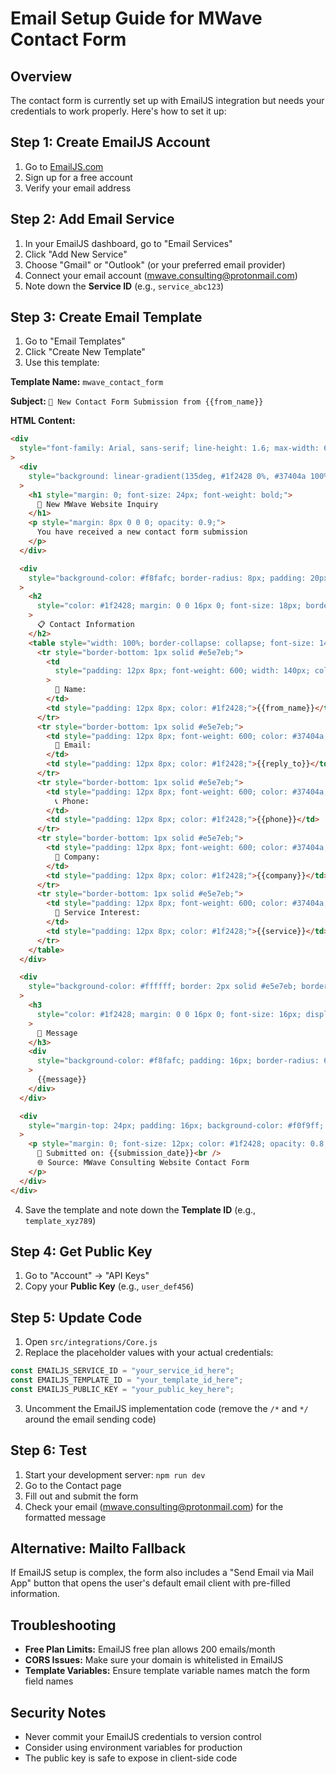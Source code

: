 # Email Setup Guide for MWave Contact Form

## Overview

The contact form is currently set up with EmailJS integration but needs your credentials to work properly. Here's how to set it up:

## Step 1: Create EmailJS Account

1. Go to [EmailJS.com](https://www.emailjs.com/)
2. Sign up for a free account
3. Verify your email address

## Step 2: Add Email Service

1. In your EmailJS dashboard, go to "Email Services"
2. Click "Add New Service"
3. Choose "Gmail" or "Outlook" (or your preferred email provider)
4. Connect your email account (mwave.consulting@protonmail.com)
5. Note down the **Service ID** (e.g., `service_abc123`)

## Step 3: Create Email Template

1. Go to "Email Templates"
2. Click "Create New Template"
3. Use this template:

**Template Name:** `mwave_contact_form`

**Subject:** `🌊 New Contact Form Submission from {{from_name}}`

**HTML Content:**

```html
<div
  style="font-family: Arial, sans-serif; line-height: 1.6; max-width: 600px; margin: 0 auto; background-color: #ffffff; border-radius: 8px; box-shadow: 0 4px 6px rgba(0, 0, 0, 0.1); padding: 24px;"
>
  <div
    style="background: linear-gradient(135deg, #1f2428 0%, #37404a 100%); color: white; padding: 20px; border-radius: 8px 8px 0 0; margin: -24px -24px 24px -24px;"
  >
    <h1 style="margin: 0; font-size: 24px; font-weight: bold;">
      🌊 New MWave Website Inquiry
    </h1>
    <p style="margin: 8px 0 0 0; opacity: 0.9;">
      You have received a new contact form submission
    </p>
  </div>

  <div
    style="background-color: #f8fafc; border-radius: 8px; padding: 20px; margin-bottom: 20px;"
  >
    <h2
      style="color: #1f2428; margin: 0 0 16px 0; font-size: 18px; border-bottom: 2px solid #e5e7eb; padding-bottom: 8px;"
    >
      📋 Contact Information
    </h2>
    <table style="width: 100%; border-collapse: collapse; font-size: 14px;">
      <tr style="border-bottom: 1px solid #e5e7eb;">
        <td
          style="padding: 12px 8px; font-weight: 600; width: 140px; color: #37404a;"
        >
          👤 Name:
        </td>
        <td style="padding: 12px 8px; color: #1f2428;">{{from_name}}</td>
      </tr>
      <tr style="border-bottom: 1px solid #e5e7eb;">
        <td style="padding: 12px 8px; font-weight: 600; color: #37404a;">
          📧 Email:
        </td>
        <td style="padding: 12px 8px; color: #1f2428;">{{reply_to}}</td>
      </tr>
      <tr style="border-bottom: 1px solid #e5e7eb;">
        <td style="padding: 12px 8px; font-weight: 600; color: #37404a;">
          📞 Phone:
        </td>
        <td style="padding: 12px 8px; color: #1f2428;">{{phone}}</td>
      </tr>
      <tr style="border-bottom: 1px solid #e5e7eb;">
        <td style="padding: 12px 8px; font-weight: 600; color: #37404a;">
          🏢 Company:
        </td>
        <td style="padding: 12px 8px; color: #1f2428;">{{company}}</td>
      </tr>
      <tr style="border-bottom: 1px solid #e5e7eb;">
        <td style="padding: 12px 8px; font-weight: 600; color: #37404a;">
          🎯 Service Interest:
        </td>
        <td style="padding: 12px 8px; color: #1f2428;">{{service}}</td>
      </tr>
    </table>
  </div>

  <div
    style="background-color: #ffffff; border: 2px solid #e5e7eb; border-radius: 8px; padding: 20px;"
  >
    <h3
      style="color: #1f2428; margin: 0 0 16px 0; font-size: 16px; display: flex; align-items: center;"
    >
      💬 Message
    </h3>
    <div
      style="background-color: #f8fafc; padding: 16px; border-radius: 6px; border-left: 4px solid #2563eb; font-size: 14px; line-height: 1.6; color: #1f2428;"
    >
      {{message}}
    </div>
  </div>

  <div
    style="margin-top: 24px; padding: 16px; background-color: #f0f9ff; border-radius: 6px; border-left: 4px solid #2563eb;"
  >
    <p style="margin: 0; font-size: 12px; color: #1f2428; opacity: 0.8;">
      📅 Submitted on: {{submission_date}}<br />
      🌐 Source: MWave Consulting Website Contact Form
    </p>
  </div>
</div>
```

4. Save the template and note down the **Template ID** (e.g., `template_xyz789`)

## Step 4: Get Public Key

1. Go to "Account" → "API Keys"
2. Copy your **Public Key** (e.g., `user_def456`)

## Step 5: Update Code

1. Open `src/integrations/Core.js`
2. Replace the placeholder values with your actual credentials:

```javascript
const EMAILJS_SERVICE_ID = "your_service_id_here";
const EMAILJS_TEMPLATE_ID = "your_template_id_here";
const EMAILJS_PUBLIC_KEY = "your_public_key_here";
```

3. Uncomment the EmailJS implementation code (remove the `/*` and `*/` around the email sending code)

## Step 6: Test

1. Start your development server: `npm run dev`
2. Go to the Contact page
3. Fill out and submit the form
4. Check your email (mwave.consulting@protonmail.com) for the formatted message

## Alternative: Mailto Fallback

If EmailJS setup is complex, the form also includes a "Send Email via Mail App" button that opens the user's default email client with pre-filled information.

## Troubleshooting

- **Free Plan Limits:** EmailJS free plan allows 200 emails/month
- **CORS Issues:** Make sure your domain is whitelisted in EmailJS
- **Template Variables:** Ensure template variable names match the form field names

## Security Notes

- Never commit your EmailJS credentials to version control
- Consider using environment variables for production
- The public key is safe to expose in client-side code

